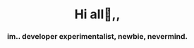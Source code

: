 <h1 align="center">Hi all👋,,</h1>
<h3 align="center">im.. developer experimentalist, newbie, nevermind.</h3>
